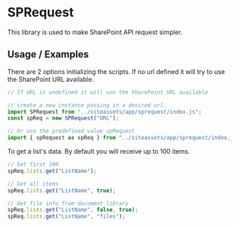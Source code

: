 # SPRequest

This library is used to make SharePoint API request simpler.

## Usage / Examples

There are 2 options initializing the scripts. If no url defined it will try to use the SharePoint URL available.

```js
// If URL is undefined it will use the SharePoint URL available

// create a new instance passing in a desired url.
import SPRequest from "../siteassets/app/sprequest/index.js";
const spReq = new SPRequest("URL");

// Or use the predefined value spRequest
import { spRequest as spReq } from "../siteassets/app/sprequest/index.js";
```

To get a list's data. By default you will receive up to 100 items.

```js
// Get first 100
spReq.lists.get("ListName");

// Get all items
spReq.lists.get("ListName", true);

// Get file info from document library
spReq.lists.get("ListName", false, true);
spReq.lists.get("ListName", "files");
```
